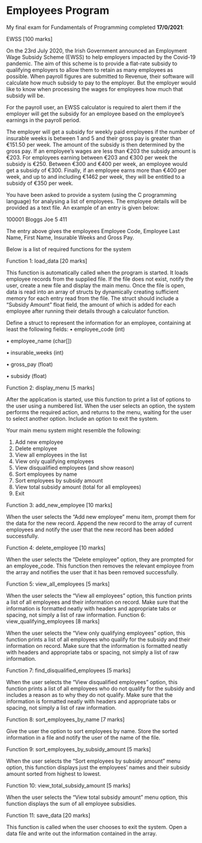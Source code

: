 # Employees Program

My final exam for Fundamentals of Programming completed **17/0/2021**:

EWSS [100 marks]

On the 23rd July 2020, the Irish Government announced an Employment Wage Subsidy
Scheme (EWSS) to help employers impacted by the Covid-19 pandemic. The aim of this
scheme is to provide a flat-rate subsidy to qualifying employers to allow them to retain as
many employees as possible. When payroll figures are submitted to Revenue, their software
will calculate how much subsidy to pay to the employer. But the employer would like to know
when processing the wages for employees how much that subsidy will be.

For the payroll user, an EWSS calculator is required to alert them if the employer will get the
subsidy for an employee based on the employee’s earnings in the payroll period.

The employer will get a subsidy for weekly paid employees if the number of insurable weeks
is between 1 and 5 and their gross pay is greater than €151.50 per week. The amount of the
subsidy is then determined by the gross pay. If an employee’s wages are less than €203 the
subsidy amount is €203. For employees earning between €203 and €300 per week the
subsidy is €250. Between €300 and €400 per week, an employee would get a subsidy of
€300. Finally, if an employee earns more than €400 per week, and up to and including €1462
per week, they will be entitled to a subsidy of €350 per week.

You have been asked to provide a system (using the C programming language) for analysing
a list of employees. The employee details will be provided as a text file. An example of an
entry is given below:

100001 Bloggs Joe 5 411

The entry above gives the employees Employee Code, Employee Last Name, First Name,
Insurable Weeks and Gross Pay.

Below is a list of required functions for the system

Function 1: load_data [20 marks]

This function is automatically called when the program is started. It loads employee records
from the supplied file. If the file does not exist, notify the user, create a new file and display the main menu. Once the file is open, data is read into an array of structs by dynamically creating sufficient memory for each entry read from the file. The struct should include a “Subsidy Amount” float field, the amount of which is added for each employee after running their details through a calculator function.

Define a struct to represent the information for an employee, containing at least the
following fields:
• employee_code (int)

• employee_name (char[])

• insurable_weeks (int)

• gross_pay (float)

• subsidy (float)

Function 2: display_menu [5 marks]

After the application is started, use this function to print a list of options to the user using a numbered list. When the user selects an option, the system performs the required action, and returns to the menu, waiting for the user to select another option. Include an option to exit the system.

Your main menu system might resemble the following:

1. Add new employee
2. Delete employee
3. View all employees in the list
4. View only qualifying employees
5. View disqualified employees (and show reason)
6. Sort employees by name
7. Sort employees by subsidy amount
8. View total subsidy amount (total for all employees)
9. Exit

Function 3: add_new_employee [10 marks]

When the user selects the “Add new employee” menu item, prompt them for the data for
the new record. Append the new record to the array of current employees and notify the
user that the new record has been added successfully.

Function 4: delete_employee [10 marks]

When the user selects the “Delete employee” option, they are prompted for an
employee_code. This function then removes the relevant employee from the array and
notifies the user that it has been removed successfully.

Function 5: view_all_employees [5 marks]

When the user selects the “View all employees” option, this function prints a list of all
employees and their information on record. Make sure that the information is formatted
neatly with headers and appropriate tabs or spacing, not simply a list of raw information.
Function 6: view_qualifying_employees [8 marks]

When the user selects the “View only qualifying employees” option, this function prints a list
of all employees who qualify for the subsidy and their information on record. Make sure
that the information is formatted neatly with headers and appropriate tabs or spacing, not
simply a list of raw information.

Function 7: find_disqualified_employees [5 marks]

When the user selects the “View disqualified employees” option, this function prints a list of
all employees who do not qualify for the subsidy and includes a reason as to why they do not
qualify. Make sure that the information is formatted neatly with headers and appropriate
tabs or spacing, not simply a list of raw information.

Function 8: sort_employees_by_name [7 marks]

Give the user the option to sort employees by name. Store the sorted information in a file
and notify the user of the name of the file.

Function 9: sort_employees_by_subsidy_amount [5 marks]

When the user selects the “Sort employees by subsidy amount” menu option, this function
displays just the employees’ names and their subsidy amount sorted from highest to lowest.

Function 10: view_total_subsidy_amount [5 marks]

When the user selects the “View total subsidy amount” menu option, this function displays
the sum of all employee subsidies.

Function 11: save_data [20 marks]

This function is called when the user chooses to exit the system. Open a data file and write
out the information contained in the array.
